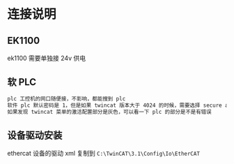 # 连接说明

## EK1100

ek1100 需要单独接 24v 供电

## 软 PLC

```txt
plc 工控机的网口随便接，不影响，都能搜到 plc
软件 plc 默认密码是 1，但是如果 twincat 版本大于 4024 的时候，需要选择 secure ads
如果发现 twincat 菜单的激活配置部分是灰色，可以看一下 plc 的部分是不是有错误
```

## 设备驱动安装

ethercat 设备的驱动 xml 复制到 `C:\TwinCAT\3.1\Config\Io\EtherCAT`
